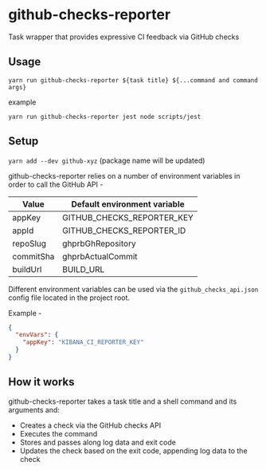 # github-checks-reporter
Task wrapper that provides expressive CI feedback via GitHub checks 

## Usage

`yarn run github-checks-reporter ${task title} ${...command and command args}`

example

`yarn run github-checks-reporter jest node scripts/jest`

## Setup

`yarn add --dev github-xyz` (package name will be updated)

github-checks-reporter relies on a number of environment variables in order to 
call the GitHub API -

Value | Default environment variable
----- | ----------------------------
appKey | GITHUB_CHECKS_REPORTER_KEY
appId | GITHUB_CHECKS_REPORTER_ID
repoSlug | ghprbGhRepository
commitSha | ghprbActualCommit
buildUrl | BUILD_URL

Different environment variables can be used via the `github_checks_api.json` 
config file located in the project root.

Example -
```json
{
  "envVars": {
    "appKey": "KIBANA_CI_REPORTER_KEY"
  }
}
```

## How it works

github-checks-reporter takes a task title and a shell command and its arguments
and:

- Creates a check via the GitHub checks API
- Executes the command
- Stores and passes along log data and exit code
- Updates the check based on the exit code, appending log data to the check